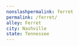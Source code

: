 ```yaml
---
﻿nonslashpermalink: ferret
permalink: /ferret/
alley: Ferret
city: Nashville
state: Tennessee
---
```

